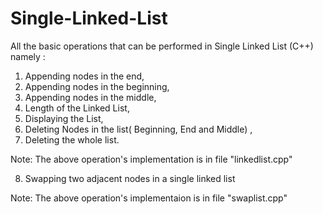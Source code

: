 # Single-Linked-List
All the basic operations that can be performed in Single Linked List (C++) namely :
1) Appending nodes in the end,
2) Appending nodes in the beginning,
3) Appending nodes in the middle, 
4) Length of the Linked List, 
5) Displaying the List, 
6) Deleting Nodes in the list( Beginning, End and Middle) , 
7) Deleting the whole list.    

Note: The above operation's implementation is in file "linkedlist.cpp"

8) Swapping two adjacent nodes in a single linked list

Note: The above operation's implementaion is in file "swaplist.cpp"

